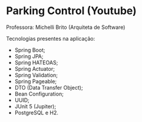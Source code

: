 # Parking Control (Youtube)

Professora: Michelli Brito (Arquiteta de Software)

Tecnologias presentes na aplicação:
- Spring Boot;
- Spring JPA;
- Spring HATEOAS;
- Spring Actuator;
- Spring Validation;
- Spring Pageable;
- DTO (Data Transfer Object);
- Bean Configuration;
- UUID;
- JUnit 5 (Jupiter);
- PostgreSQL e H2.